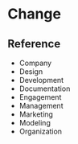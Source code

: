 # Change

## Reference

- Company
- Design
- Development
- Documentation
- Engagement
- Management
- Marketing
- Modeling
- Organization
